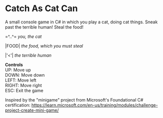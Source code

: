 # Catch As Cat Can

A small console game in C# in which you play a cat, doing cat things. Sneak past the terrible human! Steal the food!

=^..^= *you, the cat*

|FOOD| *the food, which you must steal*

|'<'| *the terrible human*

**Controls** <br>
UP: Move up <br>
DOWN: Move down <br>
LEFT: Move left <br>
RIGHT: Move right <br>
ESC: Exit the game

Inspired by the "minigame" project from Microsoft's Foundational C# certification: https://learn.microsoft.com/en-us/training/modules/challenge-project-create-mini-game/

